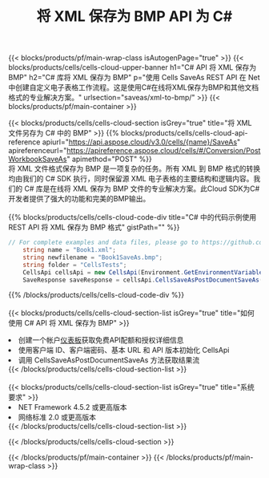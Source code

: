 ﻿---
title: 将 XML 保存为 BMP API 为 C#
description: 使用Aspose.Cells Cloud SDK for C#将XML格式文件保存为BMP格式文件。
url: /zh/net/saveas/xml-to-bmp/
---
{{< blocks/products/pf/main-wrap-class isAutogenPage="true" >}}
{{< blocks/products/cells/cells-cloud-upper-banner h1="C# API 将 XML 保存为 BMP" h2="C# 库将 XML 保存为 BMP" p="使用 Cells SaveAs REST API 在 Net 中创建自定义电子表格工作流程。这是使用C#在线将XML保存为BMP和其他文档格式的专业解决方案。" urlsection="saveas/xml-to-bmp/" >}}
{{< blocks/products/pf/main-container >}}

{{< blocks/products/cells/cells-cloud-section isGrey="true" title="将 XML 文件另存为 C# 中的 BMP" >}}
{{% blocks/products/cells/cells-cloud-api-reference apiurl="https://api.aspose.cloud/v3.0/cells/{name}/SaveAs" apireferenceurl="https://apireference.aspose.cloud/cells/#/Conversion/PostWorkbookSaveAs" apimethod="POST" %}}
<br/>
将 XML 文件格式保存为 BMP 是一项复杂的任务。所有 XML 到 BMP 格式的转换均由我们的 C# SDK 执行，同时保留源 XML 电子表格的主要结构和逻辑内容。我们的 C# 库是在线将 XML 保存为 BMP 文件的专业解决方案。此Cloud SDK为C#开发者提供了强大的功能和完美的BMP输出。
<br/>
<br/>
{{% blocks/products/cells/cells-cloud-code-div title="C# 中的代码示例使用 REST API 将 XML 保存为 BMP 格式" gistPath="" %}}
  
```cs
// For complete examples and data files, please go to https://github.com/aspose-cells-cloud/aspose-cells-cloud-dotnet/
    string name = "Book1.xml";
    string newfilename = "Book1SaveAs.bmp";
    string folder = "CellsTests";
    CellsApi cellsApi = new CellsApi(Environment.GetEnvironmentVariable("ProductClientId"), Environment.GetEnvironmentVariable("ProductClientSecret"));
    SaveResponse saveResponse = cellsApi.CellsSaveAsPostDocumentSaveAs(name, null, newfilename, null,null,folder);
```
  
{{% /blocks/products/cells/cells-cloud-code-div %}}
<br/>
<br/>
{{< blocks/products/cells/cells-cloud-section-list isGrey="true" title="如何使用 C# API 将 XML 保存为 BMP" >}}
<li>创建一个帐户<a href="https://dashboard.aspose.cloud/">仪表板</a>获取免费API配额和授权详细信息</li>
<li>使用客户端 ID、客户端密码、基本 URL 和 API 版本初始化 CellsApi</li>
<li>调用 CellsSaveAsPostDocumentSaveAs 方法获取结果流</li>
{{< /blocks/products/cells/cells-cloud-section-list >}}
<br/>
<br/>
{{< blocks/products/cells/cells-cloud-section-list isGrey="true" title="系统要求" >}}
<li>NET Framework 4.5.2 或更高版本</li>
<li>网络标准 2.0 或更高版本</li>
{{< /blocks/products/cells/cells-cloud-section-list >}}

{{< /blocks/products/cells/cells-cloud-section >}}

{{< /blocks/products/pf/main-container >}}
{{< /blocks/products/pf/main-wrap-class >}}

